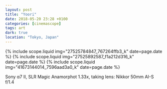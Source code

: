 ```yaml
---
layout: post
title: "Yoori"
date: 2018-05-20 23:28 +0100
categories: [cinemascope]
tags: art
dark: true
location: "Tokyo, Japan"
---
```


{% include scope.liquid img="27525784847_767264ffb3_k" date=page.date %}
{% include scope.liquid img="27525892587_f1a212d316_k" date=page.date %}
{% include scope.liquid img="41673144014_7596aad3a0_k" date=page.date %}

Sony α7 II, SLR Magic Anamorphot 1.33x, taking lens: Nikkor 50mm AI-S f/1.4

